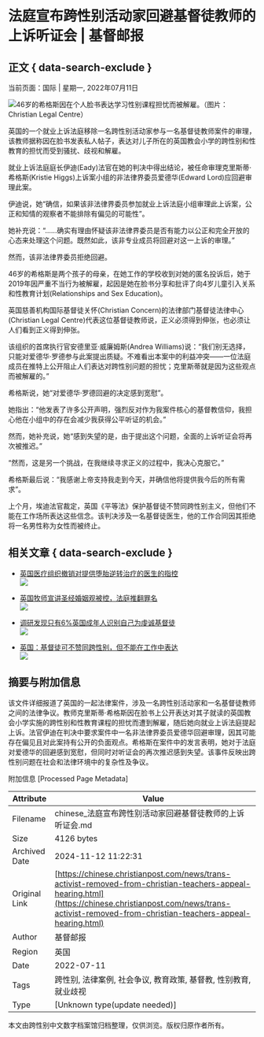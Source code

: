 # 法庭宣布跨性别活动家回避基督徒教师的上诉听证会 | 基督邮报

## 正文 { data-search-exclude }


当前页面：国际 | 星期一, 2022年07月11日

![46岁的希格斯因在个人脸书表达学习性别课程担忧而被解雇。（图片：Christian Legal Centre）](https://cdn-chinese.christianpost.com/files/cache/image/1/54/15458_w_935_529.png)

英国的一个就业上诉法庭移除一名跨性别活动家参与一名基督徒教师案件的审理，该教师据称因在脸书发表私人帖子，表达对儿子所在的英国教会小学的跨性别和性教育的担忧而受到骚扰、歧视和解雇。

就业上诉法庭庭长伊迪(Eady)法官在她的判决中得出结论，被任命审理克里斯蒂·希格斯(Kristie Higgs)上诉案小组的非法律界委员爱德华(Edward Lord)应回避审理此案。

伊迪说，她“确信，如果该非法律界委员参加就业上诉法庭小组审理此上诉案，公正和知情的观察者不能排除有偏见的可能性”。

她补充说：“......确实有理由怀疑该非法律界委员是否有能力以公正和完全开放的心态来处理这个问题。既然如此，该非专业成员将回避对这一上诉的审理。”

然而，该非法律界委员拒绝回避。

46岁的希格斯是两个孩子的母亲，在她工作的学校收到对她的匿名投诉后，她于2019年因严重不当行为被解雇，起因是她在脸书分享和批评了向4岁儿童引入关系和性教育计划(Relationships and Sex Education)。

英国慈善机构国际基督徒关怀(Christian Concern)的法律部门基督徒法律中心(Christian Legal Centre)代表这位基督徒教师说，正义必须得到伸张，也必须让人们看到正义得到伸张。

该组织的首席执行官安德里亚·威廉姆斯(Andrea Williams)说：“我们别无选择，只能对爱德华·罗德参与此案提出质疑。不难看出本案中的利益冲突——一位法庭成员在推特上公开阻止人们表达对跨性别问题的担忧；克里斯蒂就是因为这些观点而被解雇的。”

希格斯说，她“对爱德华·罗德回避的决定感到宽慰”。

她指出：“他发表了许多公开声明，强烈反对作为我案件核心的基督教信仰，我担心他在小组中的存在会减少我获得公平听证的机会。”

然而，她补充说，她“感到失望的是，由于提出这个问题，全面的上诉听证会将再次被推迟。”

“然而，这是另一个挑战，在我继续寻求正义的过程中，我决心克服它。”

希格斯最后说：“我感谢上帝支持我走到今天，并确信他将提供我今后的所有需求”。

上个月，埃迪法官裁定，英国《平等法》保护基督徒不赞同跨性别主义，但他们不能在工作场所表达这些信念。该判决涉及一名基督徒医生，他的工作合同因其拒绝将一名男性称为女性而被终止。

## 相关文章 { data-search-exclude }

- [英国医疗组织撤销对提供堕胎逆转治疗的医生的指控](https://chinese.christianpost.com/news/uk-general-medical-council-drops-case-against-doctor-who-uses-abortion-pill-reversals.html)  
  ![](https://cdn-chinese.christianpost.com/files/cache/thumbnail/2/68/26825_a_85_85.jpg)

- [英国牧师宣讲圣经婚姻观被控，法庭推翻罪名](https://chinese.christianpost.com/news/street-preacher-cleared-of-hate-speech-for-preaching-from-bible.html)  
  ![](https://cdn-chinese.christianpost.com/files/cache/thumbnail/2/68/26883_a_85_85.jpg)

- [调研发现只有6%英国成年人识别自己为虔诚基督徒](https://chinese.christianpost.com/news/talking-jesus-survey-finds-only-6-percent-of-brits-identify-as-practicing-christians.html)  
  ![](https://cdn-chinese.christianpost.com/files/cache/thumbnail/2/69/26909_a_85_85.jpg)

- [英国：基督徒可不赞同跨性别，但不能在工作中表达](https://chinese.christianpost.com/news/christians-do-not-have-to-affirm-transgenderism-but-cannot-say-that-at-work-tribunal-appeal.html)  
  ![](https://cdn-chinese.christianpost.com/files/cache/thumbnail/2/69/26996_a_85_85.jpg)

## 摘要与附加信息

<!-- tcd_abstract -->
该文件详细报道了英国的一起法律案件，涉及一名跨性别活动家和一名基督徒教师之间的法律争议。教师克里斯蒂·希格斯因在脸书上公开表达对其子就读的英国教会小学实施的跨性别和性教育课程的担忧而遭到解雇，随后她向就业上诉法庭提起上诉。法官伊迪在判决中要求案件中一名非法律界委员爱德华回避审理，因其可能存在偏见且对此案持有公开的负面观点。希格斯在案件中的发言表明，她对于法庭对爱德华的回避感到宽慰，但同时对听证会的再次推迟感到失望。该事件反映出跨性别问题在社会和法律环境中的复杂性及争议。
<!-- tcd_abstract_end -->

附加信息 [Processed Page Metadata]

| Attribute       | Value                                  |
|-----------------|----------------------------------------|
| Filename        | chinese_法庭宣布跨性别活动家回避基督徒教师的上诉听证会.md                             |
| Size            | 4126 bytes                           |
| Archived Date   | 2024-11-12 11:22:31                             |
| Original Link   | [https://chinese.christianpost.com/news/trans-activist-removed-from-christian-teachers-appeal-hearing.html](https://chinese.christianpost.com/news/trans-activist-removed-from-christian-teachers-appeal-hearing.html)                       |
| Author          | 基督邮报                               |
| Region          | 英国                               |
| Date            | 2022-07-11                                 |
| Tags            | 跨性别, 法律案例, 社会争议, 教育政策, 基督教, 性别教育, 就业歧视                                 |
| Type            | [Unknown type(update needed)]                                 |
<!-- tcd_table_end -->

本文由跨性别中文数字档案馆归档整理，仅供浏览。版权归原作者所有。
